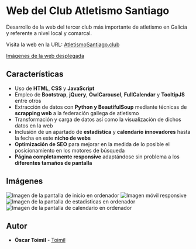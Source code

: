 # Web del Club Atletismo Santiago

Desarrollo de la web del tercer club más importante de atletismo en Galicia y referente a nivel local y comarcal. 

Visita la web en la URL: [AtletismoSantiago.club](https://www.atletismosantiago.club) 

[Imágenes de la web desplegada](#Imágenes)


## Características

* Uso de **HTML**, **CSS** y **JavaScript**
* Empleo de **Bootstrap**, **jQuery**, **OwlCarousel**, **FullCalendar** y **TooltipJS** entre otros
* Extracción de datos con **Python y BeautifulSoup** mediante técnicas de **scrapping web** a la federación gallega de atletismo
* Transformación y carga de datos así como la visualización de dichos datos en la web
* Inclusión de un apartado de **estadística** y **calendario innovadores** hasta la fecha en este **nicho de webs**
* **Optimización de SEO** para mejorar en la medida de lo posible el posicionamiento en los motores de búsqueda
* **Página completamente responsive** adaptándose sin problema a los **diferentes tamaños de pantalla**

## Imágenes
<image src="https://raw.githubusercontent.com/OToimil/ClubAtletismoSantiago/master/readme-img/pc_inicio.png" alt="Imagen de la pantalla de inicio en ordenador">
<image src="https://raw.githubusercontent.com/OToimil/ClubAtletismoSantiago/master/readme-img/movil_responsive.png" alt="Imagen móvil responsive">
<image src="https://raw.githubusercontent.com/OToimil/ClubAtletismoSantiago/master/readme-img/pc_estadisticas.png" alt="Imagen de la pantalla de estadisticas en ordenador">
<image src="https://raw.githubusercontent.com/OToimil/ClubAtletismoSantiago/master/readme-img/pc_calendario.png" alt="Imagen de la pantalla de calendario en ordenador">

## Autor

* **Óscar Toimil** - [Toimil](https://github.com/Toimil)
